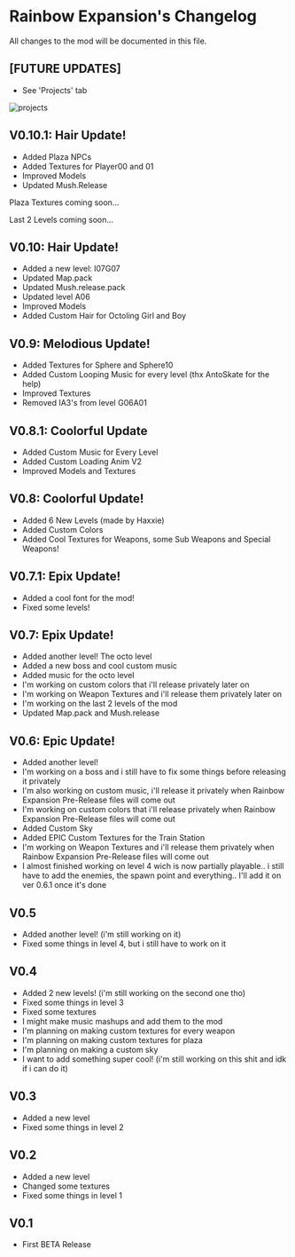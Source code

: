 # Rainbow Expansion's Changelog
All changes to the mod will be documented in this file.

## [FUTURE UPDATES]
- See 'Projects' tab

![projects](https://user-images.githubusercontent.com/36473846/141029682-7c01e5ca-ef60-44c4-a8fa-dc7fe8ccb741.png)

## V0.10.1: Hair Update!
- Added Plaza NPCs
- Added Textures for Player00 and 01
- Improved Models
- Updated Mush.Release

Plaza Textures coming soon...

Last 2 Levels coming soon...

## V0.10: Hair Update!
- Added a new level: I07G07
- Updated Map.pack
- Updated Mush.release.pack
- Updated level A06
- Improved Models
- Added Custom Hair for Octoling Girl and Boy

## V0.9: Melodious Update!
- Added Textures for Sphere and Sphere10
- Added Custom Looping Music for every level (thx AntoSkate for the help)
- Improved Textures
- Removed IA3's from level G06A01

## V0.8.1: Coolorful Update
- Added Custom Music for Every Level
- Added Custom Loading Anim V2
- Improved Models and Textures

## V0.8: Coolorful Update!
- Added 6 New Levels (made by Haxxie)
- Added Custom Colors
- Added Cool Textures for Weapons, some Sub Weapons and Special Weapons!

## V0.7.1: Epix Update!
- Added a cool font for the mod!
- Fixed some levels!

## V0.7: Epix Update!
- Added another level! The octo level
- Added a new boss and cool custom music
- Added music for the octo level
- I'm working on custom colors that i'll release privately later on
- I'm working on Weapon Textures and i'll release them privately later on
- I'm working on the last 2 levels of the mod
- Updated Map.pack and Mush.release

## V0.6: Epic Update!
- Added another level!
- I'm working on a boss and i still have to fix some things before releasing it privately
- I'm also working on custom music, i'll release it privately when Rainbow Expansion Pre-Release files will come out
- I'm working on custom colors that i'll release privately when Rainbow Expansion Pre-Release files will come out
- Added Custom Sky
- Added EPIC Custom Textures for the Train Station
- I'm working on Weapon Textures and i'll release them privately when Rainbow Expansion Pre-Release files will come out
- I almost finished working on level 4 wich is now partially playable.. i still have to add the enemies, the spawn point and everything.. I'll add it on ver 0.6.1 once it's done

## V0.5
- Added another level! (i'm still working on it)
- Fixed some things in level 4, but i still have to work on it

## V0.4
- Added 2 new levels! (i'm still working on the second one tho)
- Fixed some things in level 3
- Fixed some textures
- I might make music mashups and add them to the mod
- I'm planning on making custom textures for every weapon
- I'm planning on making custom textures for plaza
- I'm planning on making a custom sky
- I want to add something super cool! (i'm still working on this shit and idk if i can do it)

## V0.3
- Added a new level
- Fixed some things in level 2

## V0.2
- Added a new level
- Changed some textures
- Fixed some things in level 1

## V0.1
- First BETA Release
